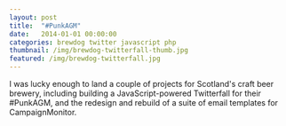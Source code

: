 ```yaml
---
layout: post
title:  "#PunkAGM"
date:   2014-01-01 00:00:00
categories: brewdog twitter javascript php
thumbnail: /img/brewdog-twitterfall-thumb.jpg
featured: /img/brewdog-twitterfall.jpg
---
```


I was lucky enough to land a couple of projects for Scotland's craft beer brewery, including building a JavaScript-powered Twitterfall for their #PunkAGM, and the redesign and rebuild of a suite of email templates for CampaignMonitor.